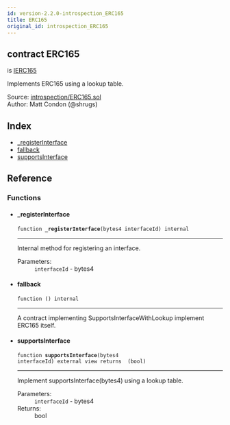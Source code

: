 ```yaml
---
id: version-2.2.0-introspection_ERC165
title: ERC165
original_id: introspection_ERC165
---
```


<div class="contract-doc"><div class="contract"><h2 class="contract-header"><span class="contract-kind">contract</span> ERC165</h2><p class="base-contracts"><span>is</span> <a href="introspection_IERC165.html">IERC165</a></p><p class="description">Implements ERC165 using a lookup table.</p><div class="source">Source: <a href="https://github.com/OpenZeppelin/zeppelin-solidity/blob/v2.2.0/contracts/introspection/ERC165.sol" target="_blank">introspection/ERC165.sol</a></div><div class="author">Author: Matt Condon (@shrugs)</div></div><div class="index"><h2>Index</h2><ul><li><a href="introspection_ERC165.html#_registerInterface">_registerInterface</a></li><li><a href="introspection_ERC165.html#">fallback</a></li><li><a href="introspection_ERC165.html#supportsInterface">supportsInterface</a></li></ul></div><div class="reference"><h2>Reference</h2><div class="functions"><h3>Functions</h3><ul><li><div class="item function"><span id="_registerInterface" class="anchor-marker"></span><h4 class="name">_registerInterface</h4><div class="body"><code class="signature">function <strong>_registerInterface</strong><span>(bytes4 interfaceId) </span><span>internal </span></code><hr/><div class="description"><p>Internal method for registering an interface.</p></div><dl><dt><span class="label-parameters">Parameters:</span></dt><dd><div><code>interfaceId</code> - bytes4</div></dd></dl></div></div></li><li><div class="item function"><span id="fallback" class="anchor-marker"></span><h4 class="name">fallback</h4><div class="body"><code class="signature">function <strong></strong><span>() </span><span>internal </span></code><hr/><div class="description"><p>A contract implementing SupportsInterfaceWithLookup implement ERC165 itself.</p></div></div></div></li><li><div class="item function"><span id="supportsInterface" class="anchor-marker"></span><h4 class="name">supportsInterface</h4><div class="body"><code class="signature">function <strong>supportsInterface</strong><span>(bytes4 interfaceId) </span><span>external </span><span>view </span><span>returns  (bool) </span></code><hr/><div class="description"><p>Implement supportsInterface(bytes4) using a lookup table.</p></div><dl><dt><span class="label-parameters">Parameters:</span></dt><dd><div><code>interfaceId</code> - bytes4</div></dd><dt><span class="label-return">Returns:</span></dt><dd>bool</dd></dl></div></div></li></ul></div></div></div>
